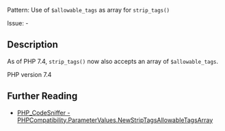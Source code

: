 Pattern: Use of `$allowable_tags` as array for `strip_tags()`

Issue: -

## Description

As of PHP 7.4, `strip_tags()` now also accepts an array of `$allowable_tags`.

PHP version 7.4

## Further Reading

* [PHP_CodeSniffer - PHPCompatibility.ParameterValues.NewStripTagsAllowableTagsArray](https://github.com/PHPCompatibility/PHPCompatibility/tree/develop/PHPCompatibility/Sniffs/ParameterValues/NewStripTagsAllowableTagsArraySniff.php)